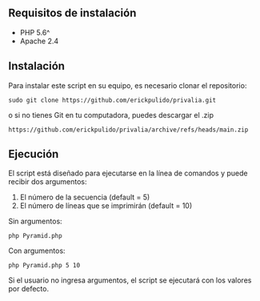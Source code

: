 ## Requisitos de instalación

- PHP 5.6^
- Apache 2.4

## Instalación

Para instalar este script en su equipo, es necesario clonar el repositorio:

```
sudo git clone https://github.com/erickpulido/privalia.git
```

o si no tienes Git en tu computadora, puedes descargar el .zip

```
https://github.com/erickpulido/privalia/archive/refs/heads/main.zip
```

## Ejecución

El script está diseñado para ejecutarse en la línea de comandos y puede recibir dos argumentos:

1. El número de la secuencia (default = 5)
2. El número de líneas que se imprimirán (default = 10)

Sin argumentos:

```
php Pyramid.php
```
Con argumentos:
```
php Pyramid.php 5 10
```

Si el usuario no ingresa argumentos, el script se ejecutará con los valores por defecto.